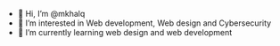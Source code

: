 - 👋 Hi, I’m @mkhalq
- 👀 I’m interested in Web development, Web design and Cybersecurity
- 🌱 I’m currently learning web design and web development

<!---
mkhalq/mkhalq is a ✨ special ✨ repository because its `README.md` (this file) appears on your GitHub profile.
You can click the Preview link to take a look at your changes.
--->

